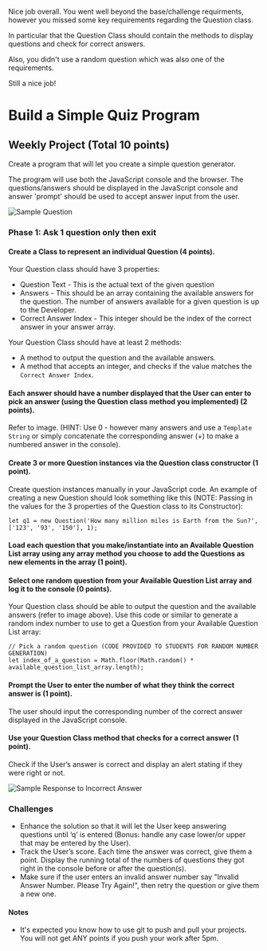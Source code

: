 Nice job overall. You went well beyond the base/challenge requirments, however you missed some key requirements regarding the Question class.

In particular that the Question Class should contain the methods to display questions and check for correct answers.

Also, you didn't use a random question which was also one of the requirements.

Still a nice job!


# Build a Simple Quiz Program

## Weekly Project (Total 10 points)
Create a program that will let you create a simple question generator. 

The program will use both the JavaScript console and the browser. The questions/answers should be displayed in the JavaScript console and answer 'prompt' should be used to accept answer input from the user.

![Sample Question](https://github.com/cs-fullstack-master/javascript-intermediate-weekly-2/blob/master/2019-08-16_092700.png)

### Phase 1: Ask 1 question only then exit

#### Create a Class to represent an individual Question (4 points). 
Your Question class should have 3 properties:
* Question Text - This is the actual text of the given question 
* Answers - This should be an array containing the available answers for the question. The number of answers available for a given question is up to the Developer.
* Correct Answer Index - This integer should be the index of the correct answer in your answer array.

Your Question Class should have at least 2 methods:
* A method to output the question and the available answers. 
* A method that accepts an integer, and checks if the value matches the ```Correct Answer Index```. 

#### Each answer should have a number displayed that the User can enter to pick an answer (using the Question class method you implemented) (2 points). 
Refer to image. (HINT: Use 0 - however many answers and use a ```Template String``` or simply concatenate the corresponding answer (+) to make a numbered answer in the console).

#### Create 3 or more Question instances via the Question class constructor (1 point).
Create question instances manually in your JavaScript code. An example of creating a new Question should look something like this (NOTE: Passing in the values for the 3 properties of the Question class to its Constructor):

```let q1 = new Question('How many million miles is Earth from the Sun?',['123', '93', '150'], 1);```

#### Load each question that you make/instantiate into an Available Question List array using any array method you choose to add the Questions as new elements in the array (1 point).

#### Select one random question from your Available Question List array and log it to the console (0 points). 
Your Question class should be able to output the question and the available answers (refer to image above). Use this code or similar to generate a random index number to use to get a Question from your Available Question List array:
```
// Pick a random question (CODE PROVIDED TO STUDENTS FOR RANDOM NUMBER GENERATION)
let index_of_a_question = Math.floor(Math.random() * available_question_list_array.length);
```

#### Prompt the User to enter the number of what they think the correct answer is (1 point). 
The user should input the corresponding number of the correct answer displayed in the JavaScript console.

#### Use your Question Class method that checks for a correct answer (1 point).
Check if the User’s answer is correct and display an alert stating if they were right or not.

![Sample Response to Incorrect Answer](https://github.com/cs-fullstack-master/javascript-intermediate-weekly-2/blob/master/2019-08-16_101424.png)

### Challenges
* Enhance the solution so that it will let the User keep answering questions until ‘q’ is entered (Bonus: handle any case lower/or upper that may be entered by the User).
* Track the User’s score. Each time the answer was correct, give them a point. Display the running total of the numbers of questions they got right in the console before or after the question(s).
* Make sure if the user enters an invalid answer number say "Invalid Answer Number. Please Try Again!", then retry the question or give them a new one. 

#### Notes
- It's expected you know how to use git to push and pull your projects. You will not get ANY points if you push your work after 5pm.

